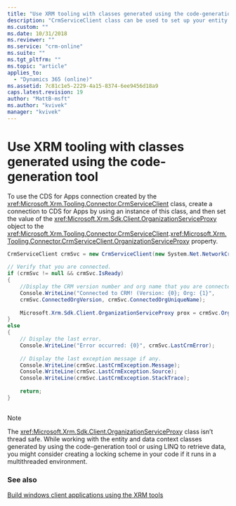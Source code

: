 ```yaml
---
title: "Use XRM tooling with classes generated using the code-generation tool (Common Data Service for Apps)| Microsoft Docs"
description: "CrmServiceClient class can be used to set up your entity and data context classes by using the code-generation tool. The sample shows how to create a connection to CDS for Apps by using an instance of this class, and then set the value of the OrganizationServiceProxy object to the CrmServiceClient.OrganizationServiceProxy property"
ms.custom: ""
ms.date: 10/31/2018
ms.reviewer: ""
ms.service: "crm-online"
ms.suite: ""
ms.tgt_pltfrm: ""
ms.topic: "article"
applies_to: 
  - "Dynamics 365 (online)"
ms.assetid: 7c81c1e5-2229-4a15-8374-6ee9456d18a9
caps.latest.revision: 19
author: "MattB-msft"
ms.author: "kvivek"
manager: "kvivek"
---
```

# Use XRM tooling with classes generated using the code-generation tool

<!-- TODO:
The <xref:Microsoft.Xrm.Tooling.Connector> assembly doesn’t directly provide interfaces for the entity and data context classes generated using the code-generation tool. However, you can use the CDS for Apps connection created by the <xref:Microsoft.Xrm.Tooling.Connector.CrmServiceClient> class to set up your entity and data context classes by using the code-generation tool. More information: [Create Early Bound Entity Classes with the Code Generation Tool (CrmSvcUtil.exe)](../org-service/create-early-bound-entity-classes-code-generation-tool.md) -->
  
 To use the CDS for Apps connection created by the <xref:Microsoft.Xrm.Tooling.Connector.CrmServiceClient> class, create a connection to CDS for Apps by using an instance of this class, and then set the value of the <xref:Microsoft.Xrm.Sdk.Client.OrganizationServiceProxy> object to the <xref:Microsoft.Xrm.Tooling.Connector.CrmServiceClient>.<xref:Microsoft.Xrm.Tooling.Connector.CrmServiceClient.OrganizationServiceProxy> property.  
  
```csharp  
CrmServiceClient crmSvc = new CrmServiceClient(new System.Net.NetworkCredential("<UserName>", "<Password>",“<Domain>”),"<Server>", "<Port>", "<OrgName>");  
  
// Verify that you are connected.  
if (crmSvc != null && crmSvc.IsReady)  
{  
    //Display the CRM version number and org name that you are connected to  
    Console.WriteLine("Connected to CRM! (Version: {0}; Org: {1}",   
    crmSvc.ConnectedOrgVersion, crmSvc.ConnectedOrgUniqueName);  
  
    Microsoft.Xrm.Sdk.Client.OrganizationServiceProxy prox = crmSvc.OrganizationServiceProxy;   
}  
else  
{  
    // Display the last error.  
    Console.WriteLine("Error occurred: {0}", crmSvc.LastCrmError);  
  
    // Display the last exception message if any.  
    Console.WriteLine(crmSvc.LastCrmException.Message);  
    Console.WriteLine(crmSvc.LastCrmException.Source);  
    Console.WriteLine(crmSvc.LastCrmException.StackTrace);  
  
    return;  
}  
  
```  
  
> [!NOTE]
>  The <xref:Microsoft.Xrm.Sdk.Client.OrganizationServiceProxy> class isn’t thread safe. While working with the entity and data context classes generated by using the code-generation tool or using LINQ to retrieve data, you might consider creating a locking scheme in your code if it runs in a multithreaded environment.  
  
### See also  

<!-- TODO:
[Use the IOrganizationService Web Service to Read and Write Data or Metadata](../org-service/use-organization-service-read-write-data-metadata.md)<br /> -->
[Build windows client applications using the XRM tools](build-windows-client-applications-xrm-tools.md)
